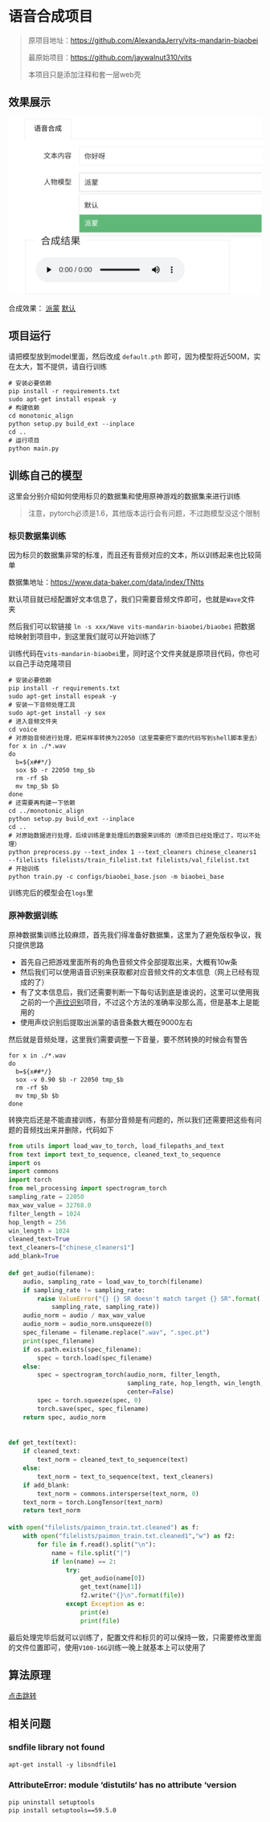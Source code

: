 # 语音合成项目
> 原项目地址：https://github.com/AlexandaJerry/vits-mandarin-biaobei
> 
> 最原始项目：https://github.com/jaywalnut310/vits
> 
> 本项目只是添加注释和套一层web壳

## 效果展示
![](./source/01.png)

合成效果：
[派蒙](./source/paimon.wav)
[默认](./source/default.wav)


## 项目运行

请把模型放到model里面，然后改成 `default.pth` 即可，因为模型将近500M，实在太大，暂不提供，请自行训练

```shell
# 安装必要依赖
pip install -r requirements.txt
sudo apt-get install espeak -y
# 构建依赖
cd monotonic_align
python setup.py build_ext --inplace
cd ..
# 运行项目
python main.py
```

## 训练自己的模型

这里会分别介绍如何使用标贝的数据集和使用原神游戏的数据集来进行训练

> 注意，pytorch必须是1.6，其他版本运行会有问题，不过跑模型没这个限制

### 标贝数据集训练

因为标贝的数据集非常的标准，而且还有音频对应的文本，所以训练起来也比较简单

数据集地址：https://www.data-baker.com/data/index/TNtts

默认项目就已经配置好文本信息了，我们只需要音频文件即可，也就是`Wave`文件夹

然后我们可以软链接 `ln -s xxx/Wave vits-mandarin-biaobei/biaobei` 把数据给映射到项目中，到这里我们就可以开始训练了

训练代码在`vits-mandarin-biaobei`里，同时这个文件夹就是原项目代码，你也可以自己手动克隆项目
```shell
# 安装必要依赖
pip install -r requirements.txt
sudo apt-get install espeak -y
# 安装一下音频处理工具
sudo apt-get install -y sox
# 进入音频文件夹
cd voice
# 对原始音频进行处理，把采样率转换为22050（这里需要把下面的代码写到shell脚本里去）
for x in ./*.wav
do 
  b=${x##*/}
  sox $b -r 22050 tmp_$b
  rm -rf $b
  mv tmp_$b $b
done
# 还需要再构建一下依赖
cd ../monotonic_align
python setup.py build_ext --inplace
cd ..
# 对原始数据进行处理，后续训练是拿处理后的数据来训练的（原项目已经处理过了，可以不处理）
python preprocess.py --text_index 1 --text_cleaners chinese_cleaners1 --filelists filelists/train_filelist.txt filelists/val_filelist.txt
# 开始训练
python train.py -c configs/biaobei_base.json -m biaobei_base
```
训练完后的模型会在`logs`里

### 原神数据训练

原神数据集训练比较麻烦，首先我们得准备好数据集，这里为了避免版权争议，我只提供思路
- 首先自己把游戏里面所有的角色音频文件全部提取出来，大概有10w条
- 然后我们可以使用语音识别来获取都对应音频文件的文本信息（网上已经有现成的了）
- 有了文本信息后，我们还需要判断一下每句话到底是谁说的，这里可以使用我之前的一个[声纹识别](https://github.com/xiaoyou-bilibili/voice_recognize)项目，不过这个方法的准确率没那么高，但是基本上是能用的
- 使用声纹识别后提取出派蒙的语音条数大概在9000左右

然后就是音频处理，这里我们需要调整一下音量，要不然转换的时候会有警告
```shell
for x in ./*.wav
do 
  b=${x##*/}
  sox -v 0.90 $b -r 22050 tmp_$b
  rm -rf $b
  mv tmp_$b $b
done
```
转换完后还是不能直接训练，有部分音频是有问题的，所以我们还需要把这些有问题的音频找出来并删除，代码如下
```python
from utils import load_wav_to_torch, load_filepaths_and_text
from text import text_to_sequence, cleaned_text_to_sequence
import os
import commons
import torch
from mel_processing import spectrogram_torch
sampling_rate = 22050
max_wav_value = 32768.0
filter_length = 1024
hop_length = 256
win_length = 1024
cleaned_text=True
text_cleaners=["chinese_cleaners1"]
add_blank=True

def get_audio(filename):
    audio, sampling_rate = load_wav_to_torch(filename)
    if sampling_rate != sampling_rate:
        raise ValueError("{} {} SR doesn't match target {} SR".format(
            sampling_rate, sampling_rate))
    audio_norm = audio / max_wav_value
    audio_norm = audio_norm.unsqueeze(0)
    spec_filename = filename.replace(".wav", ".spec.pt")
    print(spec_filename)
    if os.path.exists(spec_filename):
        spec = torch.load(spec_filename)
    else:
        spec = spectrogram_torch(audio_norm, filter_length,
                                 sampling_rate, hop_length, win_length,
                                 center=False)
        spec = torch.squeeze(spec, 0)
        torch.save(spec, spec_filename)
    return spec, audio_norm


def get_text(text):
    if cleaned_text:
        text_norm = cleaned_text_to_sequence(text)
    else:
        text_norm = text_to_sequence(text, text_cleaners)
    if add_blank:
        text_norm = commons.intersperse(text_norm, 0)
    text_norm = torch.LongTensor(text_norm)
    return text_norm

with open("filelists/paimon_train.txt.cleaned") as f:
    with open("filelists/paimon_train.txt.cleaned1","w") as f2:
        for file in f.read().split("\n"):
            name = file.split("|")
            if len(name) == 2:
                try:
                    get_audio(name[0])
                    get_text(name[1])
                    f2.write("{}\n".format(file))
                except Exception as e:
                    print(e)
                    print(file)
```

最后处理完毕后就可以训练了，配置文件和标贝的可以保持一致，只需要修改里面的文件位置即可，使用`V100-16G`训练一晚上就基本上可以使用了

## 算法原理

[点击跳转](./study.md)

## 相关问题
### sndfile library not found

```shell
apt-get install -y libsndfile1
```

### AttributeError: module ‘distutils‘ has no attribute ‘version
```shell
pip uninstall setuptools
pip install setuptools==59.5.0
```

